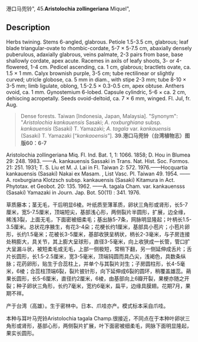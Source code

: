 港口马兜铃",
45.**Aristolochia zollingeriana** Miquel",

## Description
Herbs twining. Stems 6-angled, glabrous. Petiole 1.5-3.5 cm, glabrous; leaf blade triangular-ovate to rhombic-cordate, 5-7 × 5-7.5 cm, abaxially densely puberulous, adaxially glabrous, veins palmate, 2-3 pairs from base, base shallowly cordate, apex acute. Racemes in axils of leafy shoots, 3- or 4-flowered, 1-4 cm. Pedicel ascending, ca. 1 cm, glabrous; bractlets ovate, ca. 1.5 × 1 mm. Calyx brownish purple, 3-5 cm; tube rectilinear or slightly curved; utricle globose, ca. 5 mm in diam., with stipe 2-3 mm; tube 8-10 × 3-5 mm; limb ligulate, oblong, 1.5-2.5 × 0.3-0.5 cm, apex obtuse. Anthers ovoid, ca. 1 mm. Gynostemium 6-lobed. Capsule cylindric, 5-6 × ca. 2 cm, dehiscing acropetally. Seeds ovoid-deltoid, ca. 7 × 6 mm, winged. Fl. Jul, fr. Aug.

> Dense forests. Taiwan [Indonesia, Japan, Malaysia].
  "Synonym": "*Aristolochia* *kankauensis* Sasaki; *A*. *roxburghiana* subsp. *kankauensis* (Sasaki) T. Yamazaki; *A*. *tagala* var. *kankauensis* (Sasaki) T. Yamazaki [“*kankaoensis*”].
**39.港口马兜铃（台湾植物志）图版60：6-7**

Aristolochia zollingeriana Miq. Fl. Ind. Bat. 1, 1: 1066. 1858; D. Hou in Blumea 29: 248. 1983. ——A. kankauensis Sassaki in Trans. Nat. Hist. Soc. Formos. 21: 251. 1931; T. S. Liu et M. J. Lai in Fl. Taiwan 2: 572. 1976.——Hocquartia kankauensis (Sasaki) Nakai ex Masam. , List Vasc. Pl. Taiwan 49. 1954. ——A. roxburgiana Klotzsch subsp. kankauensis (Sasaki) Kitamura in Act. Phytotax. et Geobot. 20: 135. 1962. ——A. tagala Cham. var. kankauensss (Sasaki) Yamazaki in Journ. Jap. Bot. 50(11) : 341. 1976.

草质藤本；茎无毛，干后明显6棱。叶纸质至薄革质，卵状三角形或肾形，长5-7厘米，宽5-7.5厘米，顶端短尖，基部浅心形，两侧裂片半圆形，扩展，边全缘，稀浅3裂，上面无毛，下面密被细柔毛；基出脉5-7条，网脉明显隆起；叶柄长1.5-3.5厘米。总状花序腋生，有花3-4朵；花梗长约1厘米，基部具小苞片；小苞片卵形，长约1.5毫米；花被长3-5厘米，基部收狭呈柄状，柄长2-3毫米，与子房连接处稍膨大，具关节，其上膨大呈球形，直径3-5毫米，向上收狭成一长管，管口扩大呈漏斗状，被短柔毛或无毛，上部一侧极短，常稍下翻，另一侧延伸成舌片；舌片长圆形，长1.5-2.5厘米，宽3-5毫米，顶端钝圆而具凸尖，浅褐色，具数条纵脉；花药卵形，贴生于合蕊柱上，并单个与其裂片对生；子房圆柱形，长4-5毫米，6棱；合蕊柱顶端6裂，裂片披针形，向下延伸成6裂的圆环，稍覆盖雄蕊。蒴果长圆形，长5-6厘米，直径约2厘米，6棱，由基部向上6瓣开裂，果梗亦随之开裂；种子卵状三角形，长约7毫米，宽约6毫米，扁平，边缘具膜翅。花期7月，果期不祥。

产于台湾（高雄）。生于密林中。日本、爪哇亦产。模式标本采自爪哇。

本种与耳叶马兜铃Aristolochia tagala Champ.很接近，不同点在于本种叶卵状三角形或肾形，基部心形，两侧裂片扩展，叶下面密被细柔毛，网脉下面明显隆起，果实长圆形。
